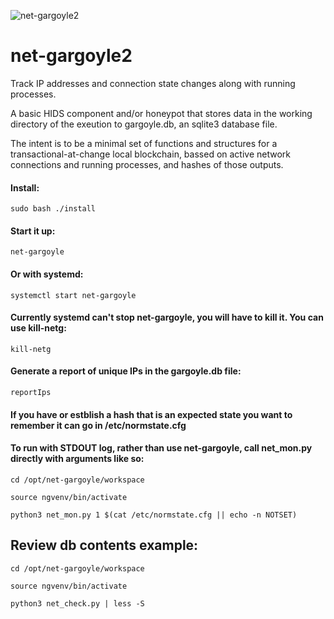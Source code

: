 ![net-gargoyle2](https://carefuldata.com/images/cdlogo.png)

# net-gargoyle2

Track IP addresses and connection state changes along with running processes.

A basic HIDS component and/or honeypot that stores data in the working directory of the exeution to gargoyle.db, an sqlite3 database file.

The intent is to be a minimal set of functions and structures for a transactional-at-change local blockchain, bassed on active network connections and running processes, and hashes of those outputs.


#### Install:

```
sudo bash ./install
```

#### Start it up:

```
net-gargoyle
```

#### Or with systemd:

```
systemctl start net-gargoyle
```

#### Currently systemd can't stop net-gargoyle, you will have to kill it. You can use kill-netg:

```
kill-netg
```

#### Generate a report of unique IPs in the gargoyle.db file:

```
reportIps
```

#### If you have or estblish a hash that is an expected state you want to remember it can go in /etc/normstate.cfg

#### To run with STDOUT log, rather than use net-gargoyle, call net_mon.py directly with arguments like so:

```
cd /opt/net-gargoyle/workspace

source ngvenv/bin/activate

python3 net_mon.py 1 $(cat /etc/normstate.cfg || echo -n NOTSET)
```

## Review db contents example:

```
cd /opt/net-gargoyle/workspace

source ngvenv/bin/activate

python3 net_check.py | less -S
```

